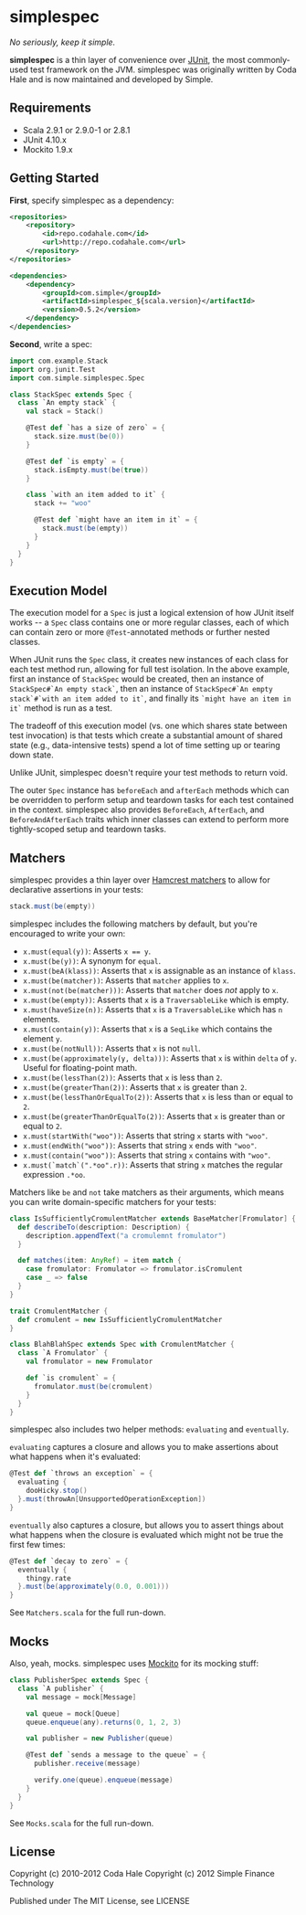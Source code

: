 simplespec
==========

*No seriously, keep it simple.*

**simplespec** is a thin layer of convenience over [JUnit](http://www.junit.org/),
the most commonly-used test framework on the JVM. simplespec was originally written
by Coda Hale and is now maintained and developed by Simple.


Requirements
------------

* Scala 2.9.1 or 2.9.0-1 or 2.8.1
* JUnit 4.10.x
* Mockito 1.9.x


Getting Started
---------------

**First**, specify simplespec as a dependency:

```xml
<repositories>
    <repository>
        <id>repo.codahale.com</id>
        <url>http://repo.codahale.com</url>
    </repository>
</repositories>

<dependencies>
    <dependency>
        <groupId>com.simple</groupId>
        <artifactId>simplespec_${scala.version}</artifactId>
        <version>0.5.2</version>
    </dependency>
</dependencies>
```

**Second**, write a spec:

```scala
import com.example.Stack
import org.junit.Test
import com.simple.simplespec.Spec

class StackSpec extends Spec {
  class `An empty stack` {
    val stack = Stack()

    @Test def `has a size of zero` = {
      stack.size.must(be(0))
    }

    @Test def `is empty` = {
      stack.isEmpty.must(be(true))
    }

    class `with an item added to it` {
      stack += "woo"

      @Test def `might have an item in it` = {
        stack.must(be(empty))
      }
    }
  }
}
```


Execution Model
---------------

The execution model for a `Spec` is just a logical extension of how JUnit itself
works -- a `Spec` class contains one or more regular classes, each of which can
contain zero or more `@Test`-annotated methods or further nested classes.

When JUnit runs the `Spec` class, it creates new instances of each class for
each test method run, allowing for full test isolation. In the above example,
first an instance of `StackSpec` would be created, then an instance of
`` StackSpec#`An empty stack` ``, then an instance of
`` StackSpec#`An empty stack`#`with an item added to it` ``, and finally its
`` `might have an item in it` `` method is run as a test.

The tradeoff of this execution model (vs. one which shares state between test
invocation) is that tests which create a substantial amount of shared state
(e.g., data-intensive tests) spend a lot of time setting up or tearing down
state.

Unlike JUnit, simplespec doesn't require your test methods to return void.

The outer `Spec` instance has `beforeEach` and `afterEach` methods which can be
overridden to perform setup and teardown tasks for each test contained in the
context. simplespec also provides `BeforeEach`, `AfterEach`, and
`BeforeAndAfterEach` traits which inner classes can extend to perform more
tightly-scoped setup and teardown tasks.


Matchers
--------

simplespec provides a thin layer over
[Hamcrest matchers](http://code.google.com/p/hamcrest/) to allow for declarative
assertions in your tests:

```scala
stack.must(be(empty))
```

simplespec includes the following matchers by default, but you're encouraged to
write your own:

* `x.must(equal(y))`: Asserts `x == y`.
* `x.must(be(y))`: A synonym for `equal`.
* `x.must(beA(klass))`: Asserts that `x` is assignable as an instance of `klass`.
* `x.must(be(matcher))`: Asserts that `matcher` applies to `x`.
* `x.must(not(be(matcher)))`: Asserts that `matcher` does *not* apply to `x`.
* `x.must(be(empty))`: Asserts that `x` is a `TraversableLike` which is empty.
* `x.must(haveSize(n))`: Asserts that `x` is a `TraversableLike` which has `n`
  elements.
* `x.must(contain(y))`: Asserts that `x` is a `SeqLike` which contains the
  element `y`.
* `x.must(be(notNull))`: Asserts that `x` is not `null`.
* `x.must(be(approximately(y, delta)))`: Asserts that `x` is within `delta` of
  `y`. Useful for floating-point math.
* `x.must(be(lessThan(2))`: Asserts that `x` is less than `2`.
* `x.must(be(greaterThan(2))`: Asserts that `x` is greater than `2`.
* `x.must(be(lessThanOrEqualTo(2))`: Asserts that `x` is less than or equal to
  `2`.
* `x.must(be(greaterThanOrEqualTo(2))`: Asserts that `x` is greater than or
  equal to `2`.
* `x.must(startWith("woo"))`: Asserts that string `x` starts with `"woo"`.
* `x.must(endWith("woo"))`: Asserts that string `x` ends with `"woo"`.
* `x.must(contain("woo"))`: Asserts that string `x` contains with `"woo"`.
* ``x.must(`match`(".*oo".r))``: Asserts that string `x` matches the regular
  expression `.*oo`.

Matchers like `be` and `not` take matchers as their arguments, which means you
can write domain-specific matchers for your tests:

```scala
class IsSufficientlyCromulentMatcher extends BaseMatcher[Fromulator] {
  def describeTo(description: Description) {
    description.appendText("a cromulemnt fromulator")
  }

  def matches(item: AnyRef) = item match {
    case fromulator: Fromulator => fromulator.isCromulent
    case _ => false
  }
}

trait CromulentMatcher {
  def cromulent = new IsSufficientlyCromulentMatcher
}

class BlahBlahSpec extends Spec with CromulentMatcher {
  class `A Fromulator` {
    val fromulator = new Fromulator

    def `is cromulent` = {
      fromulator.must(be(cromulent)
    }
  }
}
```

simplespec also includes two helper methods: `evaluating` and `eventually`.

`evaluating` captures a closure and allows you to make assertions about what
happens when it's evaluated:

```scala
@Test def `throws an exception` = {
  evaluating {
    dooHicky.stop()
  }.must(throwAn[UnsupportedOperationException])
}
```

`eventually` also captures a closure, but allows you to assert things about
what happens when the closure is evaluated which might not be true the first
few times:

```scala
@Test def `decay to zero` = {
  eventually {
    thingy.rate
  }.must(be(approximately(0.0, 0.001)))
}
```

See `Matchers.scala` for the full run-down.


Mocks
-----

Also, yeah, mocks. simplespec uses [Mockito](http://mockito.org/) for its
mocking stuff:

```scala
class PublisherSpec extends Spec {
  class `A publisher` {
    val message = mock[Message]

    val queue = mock[Queue]
    queue.enqueue(any).returns(0, 1, 2, 3)

    val publisher = new Publisher(queue)

    @Test def `sends a message to the queue` = {
      publisher.receive(message)

      verify.one(queue).enqueue(message)
    }
  }
}
```

See `Mocks.scala` for the full run-down.


License
-------

Copyright (c) 2010-2012 Coda Hale
Copyright (c) 2012 Simple Finance Technology

Published under The MIT License, see LICENSE
